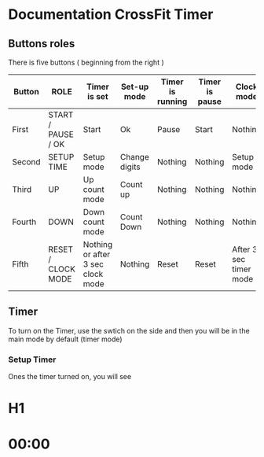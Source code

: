 # Documentation CrossFit Timer

## Buttons roles 
There is five buttons ( beginning from the right )

| Button |ROLE                |Timer is set                       |Set-up mode    | Timer is running | Timer is pause  | Clock mode       |
|--------|--------------------|-----------------------------------|---------------|------------------|-----------------|------------------|
|First   | START / PAUSE / OK | Start                             | Ok            | Pause            | Start           | Nothing
|Second  | SETUP TIME         | Setup mode                        | Change digits | Nothing          | Nothing         | Setup mode
|Third   | UP                 | Up count mode                     | Count up      | Nothing          | Nothing         | Nothing
|Fourth  | DOWN               | Down count mode                   | Count Down    | Nothing          | Nothing         | Nothing
|Fifth   | RESET / CLOCK MODE | Nothing or after 3 sec clock mode | Nothing       | Reset            | Reset           | After 3 sec timer mode


## Timer

To turn on the Timer, use the swtich on the side and then you will be in the main mode by default (timer mode)

### Setup Timer

Ones the timer turned on, you will see <h1 color="green">H1</h1> <h1 color="red">00:00</h1>